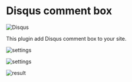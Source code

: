 # Disqus comment box

![Disqus](http://i.imgur.com/ynU47kW.png)

This plugin add Disqus comment box to your site.

![settings](http://i.imgur.com/jkobOju.png)


![settings](http://i.imgur.com/8ev8VEk.png)


![result](http://i.imgur.com/WC2ttLI.png)
 

